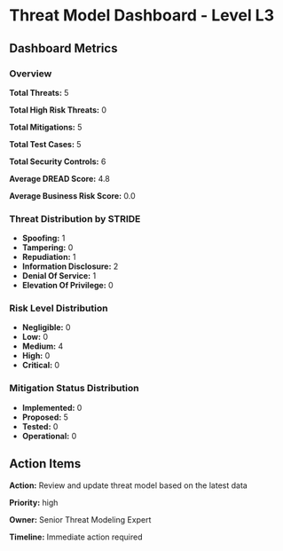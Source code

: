 # Threat Model Dashboard - Level L3 

## Dashboard Metrics

### Overview

**Total Threats:** 5

**Total High Risk Threats:** 0

**Total Mitigations:** 5

**Total Test Cases:** 5

**Total Security Controls:** 6

**Average DREAD Score:** 4.8

**Average Business Risk Score:** 0.0

### Threat Distribution by STRIDE

- **Spoofing:** 1
- **Tampering:** 0
- **Repudiation:** 1
- **Information Disclosure:** 2
- **Denial Of Service:** 1
- **Elevation Of Privilege:** 0

### Risk Level Distribution

- **Negligible:** 0
- **Low:** 0
- **Medium:** 4
- **High:** 0
- **Critical:** 0

### Mitigation Status Distribution

- **Implemented:** 0
- **Proposed:** 5
- **Tested:** 0
- **Operational:** 0

## Action Items

**Action:** Review and update threat model based on the latest data

**Priority:** high

**Owner:** Senior Threat Modeling Expert

**Timeline:** Immediate action required

